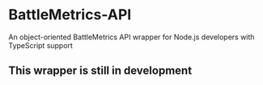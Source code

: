 # BattleMetrics-API
An object-oriented BattleMetrics API wrapper for Node.js developers with TypeScript support

## This wrapper is still in development